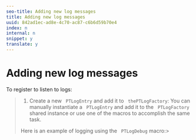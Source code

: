 ```yaml
---
seo-title: Adding new log messages
title: Adding new log messages
uuid: 842ad1ec-ad8e-4c70-ac87-c6b6d59b70e4
index: n
internal: n
snippet: y
translate: y
---
```


# Adding new log messages

To register to listen to logs:
>1. Create a new ` PTLogEntry` and add it to ` thePTLogFactory`:
>   You can manually instantiate a ` PTLogEntry` and add it to the ` PTLogFactory` shared instance or use one of the macros to accomplish the same task. 
>
>   Here is an example of logging using the ` PTLogDebug` macro:>
